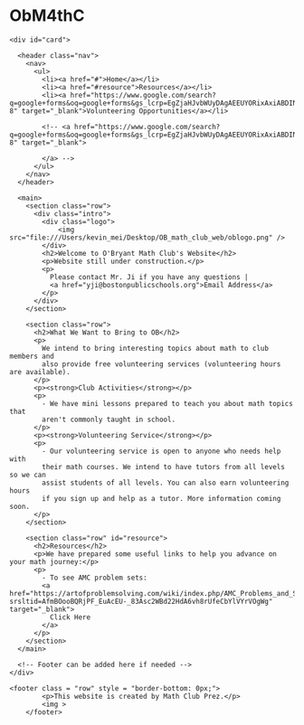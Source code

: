 # ObM4thC

<!DOCTYPE html>
<html lang="en">
<head>
  <title>OB Math Club</title>
  <meta charset="utf-8">
  <link rel="stylesheet" href="main.css">
</head>

<body>

    <div id="card">
  
      <header class="nav">
        <nav>
          <ul>
            <li><a href="#">Home</a></li>
            <li><a href="#resource">Resources</a></li>
            <li><a href="https://www.google.com/search?q=google+forms&oq=google+forms&gs_lcrp=EgZjaHJvbWUyDAgAEEUYORixAxiABDINCAEQABiRAhiABBiKBTINCAIQABiRAhiABBiKBTIKCAMQABixAxiABDIGCAQQRRhAMgcIBRAAGIAEMgcIBhAAGIAEMgYIBxBFGDzSAQgxMzA4ajBqN6gCALACAA&sourceid=chrome&ie=UTF-8" target="_blank">Volunteering Opportunities</a></li>

            <!-- <a href="https://www.google.com/search?q=google+forms&oq=google+forms&gs_lcrp=EgZjaHJvbWUyDAgAEEUYORixAxiABDINCAEQABiRAhiABBiKBTINCAIQABiRAhiABBiKBTIKCAMQABixAxiABDIGCAQQRRhAMgcIBRAAGIAEMgcIBhAAGIAEMgYIBxBFGDzSAQgxMzA4ajBqN6gCALACAA&sourceid=chrome&ie=UTF-8" target="_blank">
              
            </a> -->
          </ul>
        </nav>
      </header>
  
      <main>
        <section class="row">
          <div class="intro">
            <div class="logo">
                <img src="file:///Users/kevin_mei/Desktop/OB_math_club_web/oblogo.png" />
            </div>
            <h2>Welcome to O'Bryant Math Club's Website</h2>
            <p>Website still under construction.</p>
            <p>
              Please contact Mr. Ji if you have any questions | 
              <a href="yji@bostonpublicschools.org">Email Address</a>
            </p>
          </div>
        </section>
  
        <section class="row">
          <h2>What We Want to Bring to OB</h2>
          <p>
            We intend to bring interesting topics about math to club members and 
            also provide free volunteering services (volunteering hours are available).
          </p>
          <p><strong>Club Activities</strong></p>
          <p>
            - We have mini lessons prepared to teach you about math topics that 
            aren't commonly taught in school.
          </p>
          <p><strong>Volunteering Service</strong></p>
          <p>
            - Our volunteering service is open to anyone who needs help with 
            their math courses. We intend to have tutors from all levels so we can 
            assist students of all levels. You can also earn volunteering hours 
            if you sign up and help as a tutor. More information coming soon.
          </p>
        </section>
  
        <section class="row" id="resource">
          <h2>Resources</h2>
          <p>We have prepared some useful links to help you advance on your math journey:</p>
          <p>
            - To see AMC problem sets: 
            <a href="https://artofproblemsolving.com/wiki/index.php/AMC_Problems_and_Solutions?srsltid=AfmBOooBQRjPF_EuAcEU-_83Asc2WBd22HdA6vh8rUfeCbYlVYrVOgWg" target="_blank">
              Click Here
            </a>
          </p>
        </section>
      </main>
  
      <!-- Footer can be added here if needed -->
    </div>

    <footer class = "row" style = "border-bottom: 0px;">
			<p>This website is created by Math Club Prez.</p>
			<img >
		</footer>


  </body>
  </html>

